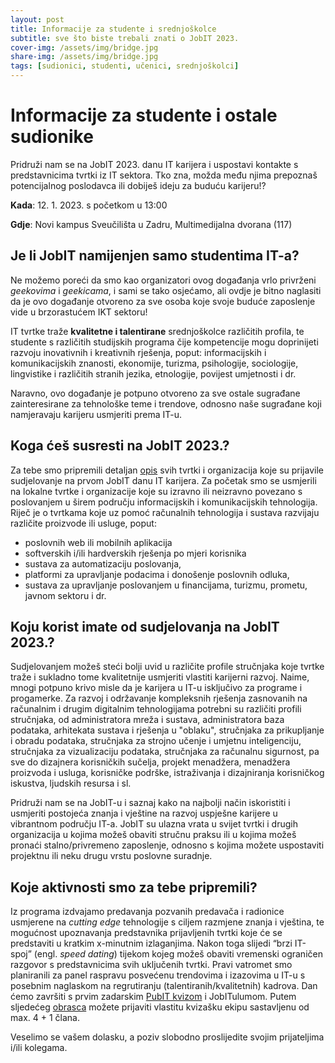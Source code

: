 ```yaml
---
layout: post
title: Informacije za studente i srednjoškolce
subtitle: sve što biste trebali znati o JobIT 2023.
cover-img: /assets/img/bridge.jpg
share-img: /assets/img/bridge.jpg
tags: [sudionici, studenti, učenici, srednjoškolci]
---
```


# Informacije za studente i ostale sudionike

Pridruži nam se na JobIT 2023. danu IT karijera i uspostavi kontakte s predstavnicima tvrtki iz IT sektora. Tko zna, možda među njima prepoznaš potencijalnog poslodavca ili dobiješ ideju za buduću karijeru!?

**Kada**: 12. 1. 2023. s početkom u 13:00

**Gdje**: Novi kampus Sveučilišta u Zadru, Multimedijalna dvorana (117)

## Je li JobIT namijenjen samo studentima IT-a?

Ne možemo poreći da smo kao organizatori ovog događanja vrlo privrženi *geekovima* i *geekicama*, i sami se tako osjećamo, ali ovdje je bitno naglasiti da je ovo događanje otvoreno za sve osoba koje svoje buduće zaposlenje vide u brzorastućem IKT sektoru! 

IT tvrtke traže **kvalitetne i talentirane** srednjoškolce različitih profila, te studente s različitih studijskih programa čije kompetencije mogu doprinijeti razvoju inovativnih i kreativnih rješenja, poput: informacijskih i komunikacijskih znanosti, ekonomije, turizma, psihologije, sociologije, lingvistike i različitih stranih jezika, etnologije, povijest umjetnosti i dr.

Naravno, ovo događanje je potpuno otvoreno za sve ostale sugrađane zainteresirane za tehnološke teme i trendove, odnosno naše sugrađane koji namjeravaju karijeru usmjeriti prema IT-u. 

## Koga ćeš susresti na JobIT 2023.?

Za tebe smo pripremili detaljan [opis](#) svih tvrtki i organizacija koje su prijavile sudjelovanje na prvom JobIT danu IT karijera. Za početak smo se usmjerili na lokalne tvrtke i organizacije koje su izravno ili neizravno povezano s poslovanjem u širem području informacijskih i komunikacijskih tehnologija. Riječ je o tvrtkama koje uz pomoć računalnih tehnologija i sustava razvijaju različite proizvode ili usluge, poput: 
- poslovnih web ili mobilnih aplikacija
- softverskih i/ili hardverskih rješenja po mjeri korisnika
- sustava za automatizaciju poslovanja, 
- platformi za upravljanje podacima i donošenje poslovnih odluka, 
- sustava za upravljanje poslovanjem u financijama, turizmu, prometu, javnom sektoru i dr.

## Koju korist imate od sudjelovanja na JobIT 2023.?

Sudjelovanjem možeš steći bolji uvid u različite profile stručnjaka koje tvrtke traže i sukladno tome kvalitetnije usmjeriti vlastiti karijerni razvoj.  Naime, mnogi potpuno krivo misle da je karijera u IT-u isključivo za programe i progamerke. Za razvoj i održavanje kompleksnih rješenja zasnovanih na računalnim i drugim digitalnim tehnologijama potrebni su različiti profili stručnjaka, od administratora mreža i sustava, administratora baza podataka, arhitekata sustava i rješenja u "oblaku", stručnjaka za prikupljanje i obradu podataka, stručnjaka za strojno učenje i umjetnu inteligenciju, stručnjaka za vizualizaciju podataka, stručnjaka za računalnu sigurnost, pa sve do dizajnera korisničkih sučelja, projekt menadžera, menadžera proizvoda i usluga, korisničke podrške, istraživanja i dizajniranja korisničkog iskustva, ljudskih resursa i sl. 

Pridruži nam se na JobIT-u i saznaj kako na najbolji način iskoristiti i usmjeriti postojeća znanja i vještine na razvoj uspješne karijere u vibrantnom području IT-a. JobIT su ulazna vrata u svijet tvrtki i drugih organizacija u kojima možeš obaviti stručnu praksu ili u kojima možeš pronaći stalno/privremeno zaposlenje, odnosno s kojima možete uspostaviti projektnu ili neku drugu vrstu poslovne suradnje.

## Koje aktivnosti smo za tebe pripremili?

Iz programa izdvajamo predavanja pozvanih predavača i radionice usmjerene na *cutting edge* tehnologije s ciljem razmjene znanja i vještina, te mogućnost upoznavanja predstavnika prijavljenih tvrtki koje će se predstaviti u kratkim x-minutnim izlaganjima. Nakon toga slijedi “brzi IT-spoj” (engl. *speed dating*) tijekom kojeg možeš obaviti vremenski ograničen razgovor s predstavnicima svih uključenih tvrtki. Pravi vatromet smo planiranili za panel raspravu posvećenu trendovima i izazovima u IT-u s posebnim naglaskom na regrutiranju (talentiranih/kvalitetnih) kadrova. Dan ćemo završiti s prvim zadarskim [PubIT kvizom](https://forms.gle/qq7yQQ3BnE8frREM6) i JobITulumom. Putem sljedećeg [obrasca](https://forms.gle/qq7yQQ3BnE8frREM6) možete prijaviti vlastitu kvizašku ekipu sastavljenu od max. 4 + 1 člana.

Veselimo se vašem dolasku, a poziv slobodno proslijedite svojim prijateljima i/ili kolegama.
